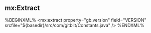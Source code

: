 ## mx:Extract

%BEGINXML%
<mx:extract property="gb.version" field="VERSION" srcfile="${basedir}/src/com/gitblit/Constants.java" />
%ENDXML%

